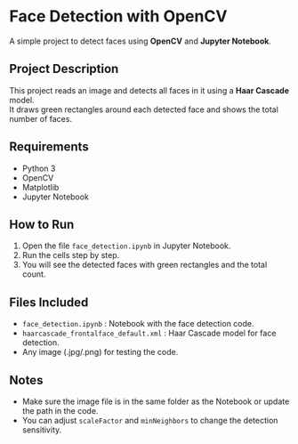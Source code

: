 # Face Detection with OpenCV

A simple project to detect faces using **OpenCV** and **Jupyter Notebook**.

## Project Description
This project reads an image and detects all faces in it using a **Haar Cascade** model.  
It draws green rectangles around each detected face and shows the total number of faces.

## Requirements
- Python 3
- OpenCV
- Matplotlib
- Jupyter Notebook

## How to Run
1. Open the file `face_detection.ipynb` in Jupyter Notebook.
2. Run the cells step by step.
3. You will see the detected faces with green rectangles and the total count.

## Files Included
- `face_detection.ipynb` : Notebook with the face detection code.
- `haarcascade_frontalface_default.xml` : Haar Cascade model for face detection.
- Any image (.jpg/.png) for testing the code.

## Notes
- Make sure the image file is in the same folder as the Notebook or update the path in the code.
- You can adjust `scaleFactor` and `minNeighbors` to change the detection sensitivity.
